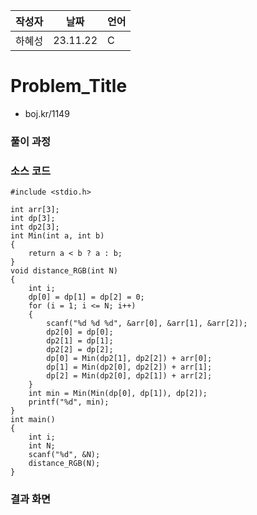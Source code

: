| 작성자  |   날짜   | 언어    |
| ------- | --------- | ------- |
| 하혜성  | 23.11.22  | C       |

# Problem_Title

 - boj.kr/1149
  

### 풀이 과정  



### 소스 코드

```
#include <stdio.h>

int arr[3];
int dp[3];
int dp2[3];
int Min(int a, int b)
{
	return a < b ? a : b;
}
void distance_RGB(int N)
{
	int i;
	dp[0] = dp[1] = dp[2] = 0;
	for (i = 1; i <= N; i++)
	{
		scanf("%d %d %d", &arr[0], &arr[1], &arr[2]);
		dp2[0] = dp[0];
		dp2[1] = dp[1];
		dp2[2] = dp[2];
		dp[0] = Min(dp2[1], dp2[2]) + arr[0];
		dp[1] = Min(dp2[0], dp2[2]) + arr[1];
		dp[2] = Min(dp2[0], dp2[1]) + arr[2];
	}
	int min = Min(Min(dp[0], dp[1]), dp[2]);
	printf("%d", min);
}
int main()
{
	int i;
	int N;
	scanf("%d", &N);
	distance_RGB(N);
}

```

### 결과 화면
